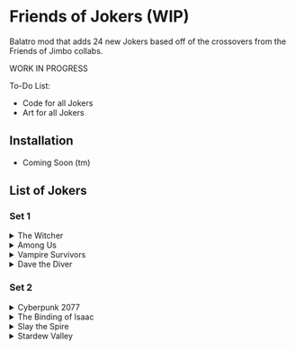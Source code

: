 # Friends of Jokers (WIP)

Balatro mod that adds 24 new Jokers based off of the crossovers from the Friends of Jimbo collabs.

WORK IN PROGRESS

To-Do List:
- Code for all Jokers
- Art for all Jokers

## Installation
- Coming Soon (tm)

## List of Jokers 
### Set 1
<details>
  <summary>The Witcher</summary>
  
<br>

| Art | Joker | Rarity | Description | Credits |
  | :---: | :---: | :---: | :---: | :---: |
  |  |  | Common |  |  |
  |  |  | Uncommon |  |  |
  |  |  | Rare |  |  |
</details>

<details>
  <summary>Among Us</summary>
  
<br>

| Art | Joker | Rarity | Description | Credits |
  | :---: | :---: | :---: | :---: | :---: |
  |  |  | Common |  |  |
  |  |  | Uncommon |  |  |
  |  |  | Rare |  |  |
</details>

<details>
  <summary>Vampire Survivors</summary>
  
<br>

| Art | Joker | Rarity | Description | Credits |
  | :---: | :---: | :---: | :---: | :---: |
  |  |  | Common |  |  |
  |  |  | Uncommon |  |  |
  |  |  | Rare |  |  |
</details>

<details>
  <summary>Dave the Diver</summary>
  
<br>

| Art | Joker | Rarity | Description | Credits |
  | :---: | :---: | :---: | :---: | :---: |
  |  |  | Common |  |  |
  |  |  | Uncommon |  |  |
  |  |  | Rare |  |  |
</details>

### Set 2
<details>
  <summary>Cyberpunk 2077</summary>
  
<br>

| Art | Joker | Rarity | Description | Credits |
  | :---: | :---: | :---: | :---: | :---: |
  |  |  | Common |  |  |
  |  |  | Uncommon |  |  |
  |  |  | Rare |  |  |
</details>

<details>
  <summary>The Binding of Isaac</summary>
  
<br>

| Art | Joker | Rarity | Description | Credits |
  | :---: | :---: | :---: | :---: | :---: |
  |  |  | Common |  |  |
  |  |  | Uncommon |  |  |
  |  |  | Rare |  |  |
</details>

<details>
  <summary>Slay the Spire</summary>
  
<br>

| Art | Joker | Rarity | Description | Credits |
  | :---: | :---: | :---: | :---: | :---: |
  |  |  | Common |  |  |
  |  |  | Uncommon |  |  |
  |  |  | Rare |  |  |
</details>

<details>
  <summary>Stardew Valley</summary>
  
<br>

| Art | Joker | Rarity | Description | Credits |
  | :---: | :---: | :---: | :---: | :---: |
  |  |  | Common |  |  |
  |  |  | Uncommon |  |  |
  |  |  | Rare |  |  |
</details>
